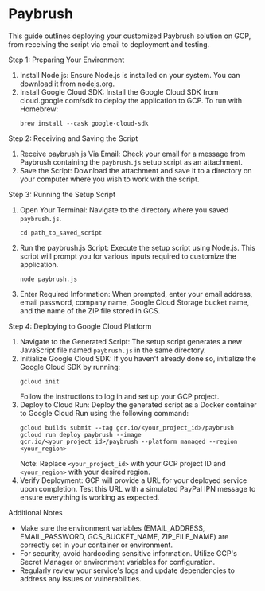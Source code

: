 # Paybrush

This guide outlines deploying your customized Paybrush solution on GCP, from receiving the script via email to deployment and testing.

Step 1: Preparing Your Environment
1. Install Node.js: Ensure Node.js is installed on your system. You can download it from nodejs.org.
2. Install Google Cloud SDK: Install the Google Cloud SDK from cloud.google.com/sdk to deploy the application to GCP. To run with Homebrew:
   ```
   brew install --cask google-cloud-sdk
   ```

Step 2: Receiving and Saving the Script
1. Receive paybrush.js Via Email: Check your email for a message from Paybrush containing the `paybrush.js` setup script as an attachment.
2. Save the Script: Download the attachment and save it to a directory on your computer where you wish to work with the script.

Step 3: Running the Setup Script
1. Open Your Terminal: Navigate to the directory where you saved `paybrush.js`.
   ```
   cd path_to_saved_script
   ```
2. Run the paybrush.js Script: Execute the setup script using Node.js. This script will prompt you for various inputs required to customize the application.
   ```
   node paybrush.js
   ```
3. Enter Required Information: When prompted, enter your email address, email password, company name, Google Cloud Storage bucket name, and the name of the ZIP file stored in GCS.

Step 4: Deploying to Google Cloud Platform
1. Navigate to the Generated Script: The setup script generates a new JavaScript file named `paybrush.js` in the same directory.
2. Initialize Google Cloud SDK: If you haven't already done so, initialize the Google Cloud SDK by running:
   ```
   gcloud init
   ```
   Follow the instructions to log in and set up your GCP project.
3. Deploy to Cloud Run: Deploy the generated script as a Docker container to Google Cloud Run using the following command:
   ```
   gcloud builds submit --tag gcr.io/<your_project_id>/paybrush
   gcloud run deploy paybrush --image gcr.io/<your_project_id>/paybrush --platform managed --region <your_region>
   ```
   Note: Replace `<your_project_id>` with your GCP project ID and `<your_region>` with your desired region.
4. Verify Deployment: GCP will provide a URL for your deployed service upon completion. Test this URL with a simulated PayPal IPN message to ensure everything is working as expected.

Additional Notes
- Make sure the environment variables (EMAIL_ADDRESS, EMAIL_PASSWORD, GCS_BUCKET_NAME, ZIP_FILE_NAME) are correctly set in your container or environment.
- For security, avoid hardcoding sensitive information. Utilize GCP's Secret Manager or environment variables for configuration.
- Regularly review your service's logs and update dependencies to address any issues or vulnerabilities.
